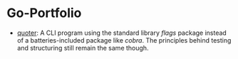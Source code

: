 # Go-Portfolio

- [quoter](https://github.com/chettriyuvraj/quoter): A CLI program using the standard library _flags_ package instead of a batteries-included package like _cobra_. The principles behind testing and structuring still remain the same though.

